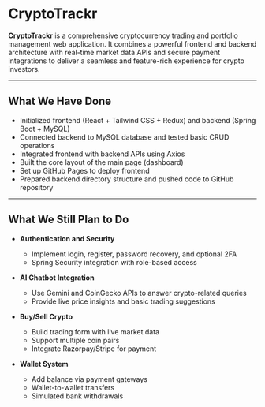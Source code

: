 #  CryptoTrackr

**CryptoTrackr** is a comprehensive cryptocurrency trading and portfolio management web application. It combines a powerful frontend and backend architecture with real-time market data APIs and secure payment integrations to deliver a seamless and feature-rich experience for crypto investors.

---

##  What We Have Done

- Initialized frontend (React + Tailwind CSS + Redux) and backend (Spring Boot + MySQL)
- Connected backend to MySQL database and tested basic CRUD operations
- Integrated frontend with backend APIs using Axios
- Built the core layout of the main page (dashboard)
- Set up GitHub Pages to deploy frontend
- Prepared backend directory structure and pushed code to GitHub repository

---

##  What We Still Plan to Do

- **Authentication and Security**  
  - Implement login, register, password recovery, and optional 2FA  
  - Spring Security integration with role-based access

- **AI Chatbot Integration**  
  - Use Gemini and CoinGecko APIs to answer crypto-related queries  
  - Provide live price insights and basic trading suggestions

- **Buy/Sell Crypto**  
  - Build trading form with live market data  
  - Support multiple coin pairs  
  - Integrate Razorpay/Stripe for payment

- **Wallet System**  
  - Add balance via payment gateways  
  - Wallet-to-wallet transfers  
  - Simulated bank withdrawals



